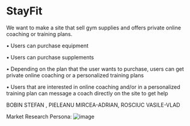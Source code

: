 # StayFit

We want to make a site that sell gym supplies and offers private online coaching or training plans.

•	Users can purchase  equipment

•	Users can purchase supplements

•	Depending on the plan that the user wants to purchase, users can get private online coaching or a personalized training plans

•	Users that are interested in online coaching and/or in a personalized training plan can message a coach directly on the site to get help



BOBIN STEFAN , PIELEANU MIRCEA-ADRIAN, ROSCIUC VASILE-VLAD

Market Research Persona:
![image](https://github.com/mircea555/StayFit/assets/161495039/8a0ab854-c743-4b16-aa8c-5844355f1c1d)
